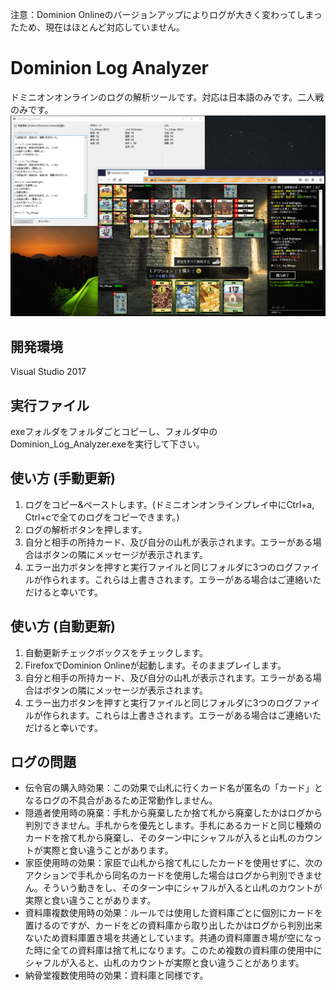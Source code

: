 注意：Dominion Onlineのバージョンアップによりログが大きく変わってしまったため、現在はほとんど対応していません。

# Dominion Log Analyzer
ドミニオンオンラインのログの解析ツールです。対応は日本語のみです。二人戦のみです。
![property](doc/screenshot.png)<br>

## 開発環境
Visual Studio 2017

## 実行ファイル
exeフォルダをフォルダごとコピーし、フォルダ中のDominion_Log_Analyzer.exeを実行して下さい。

## 使い方 (手動更新)
1. ログをコピー&ペーストします。(ドミニオンオンラインプレイ中にCtrl+a, Ctrl+cで全てのログをコピーできます。)
2. ログの解析ボタンを押します。
3. 自分と相手の所持カード、及び自分の山札が表示されます。エラーがある場合はボタンの隣にメッセージが表示されます。
4. エラー出力ボタンを押すと実行ファイルと同じフォルダに3つのログファイルが作られます。これらは上書きされます。エラーがある場合はご連絡いただけると幸いです。

## 使い方 (自動更新)
1. 自動更新チェックボックスをチェックします。
2. FirefoxでDominion Onlineが起動します。そのままプレイします。
2. 自分と相手の所持カード、及び自分の山札が表示されます。エラーがある場合はボタンの隣にメッセージが表示されます。
3. エラー出力ボタンを押すと実行ファイルと同じフォルダに3つのログファイルが作られます。これらは上書きされます。エラーがある場合はご連絡いただけると幸いです。

## ログの問題
- 伝令官の購入時効果：この効果で山札に行くカード名が匿名の「カード」となるログの不具合があるため正常動作しません。
- 隠遁者使用時の廃棄：手札から廃棄したか捨て札から廃棄したかはログから判別できません。手札からを優先とします。手札にあるカードと同じ種類のカードを捨て札から廃棄し、そのターン中にシャフルが入ると山札のカウントが実際と食い違うことがあります。
- 家臣使用時の効果：家臣で山札から捨て札にしたカードを使用せずに、次のアクションで手札から同名のカードを使用した場合はログから判別できません。そういう動きをし、そのターン中にシャフルが入ると山札のカウントが実際と食い違うことがあります。
- 資料庫複数使用時の効果：ルールでは使用した資料庫ごとに個別にカードを置けるのですが、カードをどの資料庫から取り出したかはログから判別出来ないため資料庫置き場を共通としています。共通の資料庫置き場が空になった時に全ての資料庫は捨て札になります。このため複数の資料庫の使用中にシャフルが入ると、山札のカウントが実際と食い違うことがあります。
- 納骨堂複数使用時の効果：資料庫と同様です。
